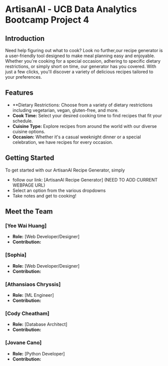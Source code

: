 # ArtisanAl - UCB Data Analytics Bootcamp Project 4

## Introduction
Need help figuring out what to cook? Look no further,our recipe generator is a user-friendly tool designed to make meal planning easy and enjoyable. Whether you're cooking for a special occasion, adhering to specific dietary restrictions, or simply short on time, our generator has you covered. With just a few clicks, you'll discover a variety of delicious recipes tailored to your preferences.

## Features
- **Dietary Restrictions: Choose from a variety of dietary restrictions including vegetarian, vegan, gluten-free, and more.
- **Cook Time:** Select your desired cooking time to find recipes that fit your schedule.
- **Cuisine Type:** Explore recipes from around the world with our diverse cuisine options.
- **Occasion:** Whether it's a casual weeknight dinner or a special celebration, we have recipes for every occasion.

## Getting Started
To get started with our ArtisanAl Recipe Generator, simply 
  - follow our link: [ArtisanAl Recipe Generator] (NEED TO ADD CURRENT WEBPAGE URL)
  - Select an option from the various dropdowns
  - Take notes and get to cooking!

## Meet the Team

### [Yee Wai Huang]
- **Role:** [Web Developer/Designer]
- **Contribution:** 

### [Sophia]
- **Role:** [Web Developer/Designer]
- **Contribution:**

### [Athansiaos Chryssis]
- **Role:** [ML Engineer]
- **Contribution:** 

### [Cody Cheatham]
- **Role:** [Database Architect]
- **Contribution:** 

### [Jovane Cano]
- **Role:** [Python Developer]
- **Contribution:** 
